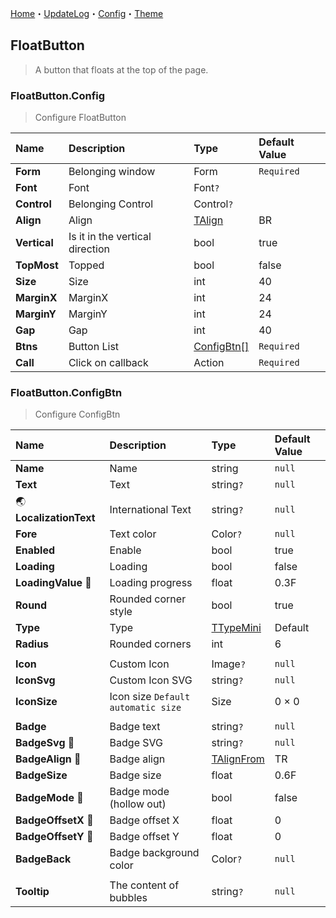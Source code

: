 ﻿[Home](../Home.md)・[UpdateLog](../UpdateLog.md)・[Config](../Config.md)・[Theme](../Theme.md)

## FloatButton

> A button that floats at the top of the page.

### FloatButton.Config

> Configure FloatButton

Name | Description | Type | Default Value |
:--|:--|:--|:--|
**Form** | Belonging window | Form | `Required` |
**Font** | Font | Font`?` ||
**Control** | Belonging Control | Control`?` ||
**Align** | Align | [TAlign](Enum.md#talign) | BR |
**Vertical** | Is it in the vertical direction | bool | true |
**TopMost** | Topped | bool | false |
**Size** | Size | int | 40 |
**MarginX** | MarginX | int | 24 |
**MarginY** | MarginY | int | 24 |
**Gap** | Gap | int | 40 |
**Btns** | Button List | [ConfigBtn[]](#floatbutton.configbtn) | `Required` |
**Call** | Click on callback | Action<ConfigBtn> | `Required` |

### FloatButton.ConfigBtn

> Configure ConfigBtn

Name | Description | Type | Default Value |
:--|:--|:--|:--|
**Name** | Name | string | `null` |
**Text** | Text | string`?` | `null` |
🌏 **LocalizationText** | International Text | string`?` | `null` |
**Fore** | Text color | Color`?` | `null` |
**Enabled** | Enable | bool | true |
**Loading** | Loading | bool | false |
**LoadingValue** 🔴 | Loading progress | float | 0.3F |
**Round** | Rounded corner style | bool | true |
**Type** | Type | [TTypeMini](Enum.md#ttypemini) | Default |
**Radius** | Rounded corners | int | 6 |
||||
**Icon** | Custom Icon | Image`?` | `null` |
**IconSvg** | Custom Icon SVG | string`?` | `null` |
**IconSize** | Icon size `Default automatic size` | Size | 0 × 0 |
||||
**Badge** | Badge text | string`?` | `null` |
**BadgeSvg** 🔴 | Badge SVG | string`?` | `null` |
**BadgeAlign** 🔴 | Badge align | [TAlignFrom](Enum.md#talignfrom) | TR |
**BadgeSize** | Badge size | float | 0.6F |
**BadgeMode** 🔴 | Badge mode (hollow out) | bool | false |
**BadgeOffsetX** 🔴 | Badge offset X | float | 0 |
**BadgeOffsetY** 🔴 | Badge offset Y | float | 0 |
**BadgeBack** | Badge background color | Color`?` | `null` |
||||
**Tooltip** | The content of bubbles | string`?` | `null` |